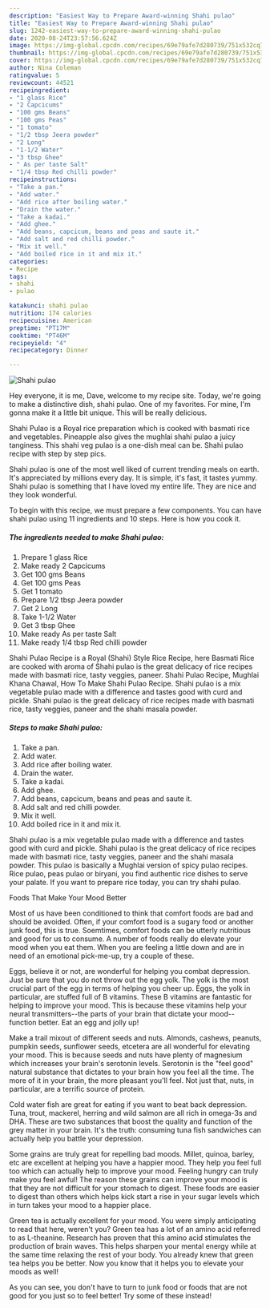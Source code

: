 ```yaml
---
description: "Easiest Way to Prepare Award-winning Shahi pulao"
title: "Easiest Way to Prepare Award-winning Shahi pulao"
slug: 1242-easiest-way-to-prepare-award-winning-shahi-pulao
date: 2020-08-24T23:57:56.624Z
image: https://img-global.cpcdn.com/recipes/69e79afe7d280739/751x532cq70/shahi-pulao-recipe-main-photo.jpg
thumbnail: https://img-global.cpcdn.com/recipes/69e79afe7d280739/751x532cq70/shahi-pulao-recipe-main-photo.jpg
cover: https://img-global.cpcdn.com/recipes/69e79afe7d280739/751x532cq70/shahi-pulao-recipe-main-photo.jpg
author: Nina Coleman
ratingvalue: 5
reviewcount: 44521
recipeingredient:
- "1 glass Rice"
- "2 Capcicums"
- "100 gms Beans"
- "100 gms Peas"
- "1 tomato"
- "1/2 tbsp Jeera powder"
- "2 Long"
- "1-1/2 Water"
- "3 tbsp Ghee"
- " As per taste Salt"
- "1/4 tbsp Red chilli powder"
recipeinstructions:
- "Take a pan."
- "Add water."
- "Add rice after boiling water."
- "Drain the water."
- "Take a kadai."
- "Add ghee."
- "Add beans, capcicum, beans and peas and saute it."
- "Add salt and red chilli powder."
- "Mix it well."
- "Add boiled rice in it and mix it."
categories:
- Recipe
tags:
- shahi
- pulao

katakunci: shahi pulao 
nutrition: 174 calories
recipecuisine: American
preptime: "PT17M"
cooktime: "PT46M"
recipeyield: "4"
recipecategory: Dinner

---
```



![Shahi pulao](https://img-global.cpcdn.com/recipes/69e79afe7d280739/751x532cq70/shahi-pulao-recipe-main-photo.jpg)

Hey everyone, it is me, Dave, welcome to my recipe site. Today, we're going to make a distinctive dish, shahi pulao. One of my favorites. For mine, I'm gonna make it a little bit unique. This will be really delicious.

Shahi Pulao is a Royal rice preparation which is cooked with basmati rice and vegetables. Pineapple also gives the mughlai shahi pulao a juicy tanginess. This shahi veg pulao is a one-dish meal can be. Shahi pulao recipe with step by step pics.

Shahi pulao is one of the most well liked of current trending meals on earth. It's appreciated by millions every day. It is simple, it's fast, it tastes yummy. Shahi pulao is something that I have loved my entire life. They are nice and they look wonderful.


To begin with this recipe, we must prepare a few components. You can have shahi pulao using 11 ingredients and 10 steps. Here is how you cook it.

<!--inarticleads1-->

##### The ingredients needed to make Shahi pulao:

1. Prepare 1 glass Rice
1. Make ready 2 Capcicums
1. Get 100 gms Beans
1. Get 100 gms Peas
1. Get 1 tomato
1. Prepare 1/2 tbsp Jeera powder
1. Get 2 Long
1. Take 1-1/2 Water
1. Get 3 tbsp Ghee
1. Make ready  As per taste Salt
1. Make ready 1/4 tbsp Red chilli powder


Shahi Pulao Recipe is a Royal (Shahi) Style Rice Recipe, here Basmati Rice are cooked with aroma of Shahi pulao is the great delicacy of rice recipes made with basmati rice, tasty veggies, paneer. Shahi Pulao Recipe, Mughlai Khana Chawal, How To Make Shahi Pulao Recipe. Shahi pulao is a mix vegetable pulao made with a difference and tastes good with curd and pickle. Shahi pulao is the great delicacy of rice recipes made with basmati rice, tasty veggies, paneer and the shahi masala powder. 

<!--inarticleads2-->

##### Steps to make Shahi pulao:

1. Take a pan.
1. Add water.
1. Add rice after boiling water.
1. Drain the water.
1. Take a kadai.
1. Add ghee.
1. Add beans, capcicum, beans and peas and saute it.
1. Add salt and red chilli powder.
1. Mix it well.
1. Add boiled rice in it and mix it.


Shahi pulao is a mix vegetable pulao made with a difference and tastes good with curd and pickle. Shahi pulao is the great delicacy of rice recipes made with basmati rice, tasty veggies, paneer and the shahi masala powder. This pulao is basically a Mughlai version of spicy pulao recipes. Rice pulao, peas pulao or biryani, you find authentic rice dishes to serve your palate. If you want to prepare rice today, you can try shahi pulao. 

Foods That Make Your Mood Better


Most of us have been conditioned to think that comfort foods are bad and should be avoided. Often, if your comfort food is a sugary food or another junk food, this is true. Soemtimes, comfort foods can be utterly nutritious and good for us to consume. A number of foods really do elevate your mood when you eat them. When you are feeling a little down and are in need of an emotional pick-me-up, try a couple of these.

Eggs, believe it or not, are wonderful for helping you combat depression. Just be sure that you do not throw out the egg yolk. The yolk is the most crucial part of the egg in terms of helping you cheer up. Eggs, the yolk in particular, are stuffed full of B vitamins. These B vitamins are fantastic for helping to improve your mood. This is because these vitamins help your neural transmitters--the parts of your brain that dictate your mood--function better. Eat an egg and jolly up!

Make a trail mixout of different seeds and nuts. Almonds, cashews, peanuts, pumpkin seeds, sunflower seeds, etcetera are all wonderful for elevating your mood. This is because seeds and nuts have plenty of magnesium which increases your brain's serotonin levels. Serotonin is the "feel good" natural substance that dictates to your brain how you feel all the time. The more of it in your brain, the more pleasant you'll feel. Not just that, nuts, in particular, are a terrific source of protein.

Cold water fish are great for eating if you want to beat back depression. Tuna, trout, mackerel, herring and wild salmon are all rich in omega-3s and DHA. These are two substances that boost the quality and function of the grey matter in your brain. It's the truth: consuming tuna fish sandwiches can actually help you battle your depression. 

Some grains are truly great for repelling bad moods. Millet, quinoa, barley, etc are excellent at helping you have a happier mood. They help you feel full too which can actually help to improve your mood. Feeling hungry can truly make you feel awful! The reason these grains can improve your mood is that they are not difficult for your stomach to digest. These foods are easier to digest than others which helps kick start a rise in your sugar levels which in turn takes your mood to a happier place.

Green tea is actually excellent for your mood. You were simply anticipating to read that here, weren't you? Green tea has a lot of an amino acid referred to as L-theanine. Research has proven that this amino acid stimulates the production of brain waves. This helps sharpen your mental energy while at the same time relaxing the rest of your body. You already knew that green tea helps you be better. Now you know that it helps you to elevate your moods as well!

As you can see, you don't have to turn to junk food or foods that are not good for you just so to feel better! Try some of these instead!

